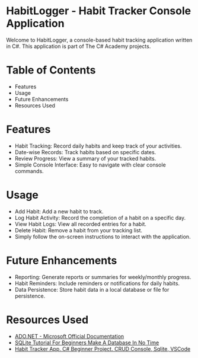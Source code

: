 # HabitLogger - Habit Tracker Console Application

Welcome to HabitLogger, a console-based habit tracking application written in C#. This application is part of The C# Academy projects.

# Table of Contents

- Features
- Usage
- Future Enhancements
- Resources Used

# Features

- Habit Tracking: Record daily habits and keep track of your activities.
- Date-wise Records: Track habits based on specific dates.
- Review Progress: View a summary of your tracked habits.
- Simple Console Interface: Easy to navigate with clear console commands.

# Usage

- Add Habit: Add a new habit to track.
- Log Habit Activity: Record the completion of a habit on a specific day.
- View Habit Logs: View all recorded entries for a habit.
- Delete Habit: Remove a habit from your tracking list.
- Simply follow the on-screen instructions to interact with the application.

# Future Enhancements

- Reporting: Generate reports or summaries for weekly/monthly progress.
- Habit Reminders: Include reminders or notifications for daily habits.
- Data Persistence: Store habit data in a local database or file for persistence.

# Resources Used

- [ADO.NET - Microsoft Official Documentation](https://learn.microsoft.com/en-us/dotnet/framework/data/adonet/)
- [SQLite Tutorial For Beginners Make A Database In No Time](https://www.youtube.com/watch?v=HQKwgk6XkIA)
- [Habit Tracker App. C# Beginner Project. CRUD Console, Sqlite, VSCode](https://www.youtube.com/watch?v=d1JIJdDVFjs)